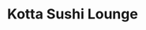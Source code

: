 ---
layout: place
title: "Kotta Sushi Lounge"
permalink: /texas/frisco/kotta-sushi-lounge.html
stateAbbr: TX
stateName: Texas
cityName: Frisco
place_id: ChIJjS0UpmQ8TIYRAwVu5cOtSxo
photos:
  - name: >-
      places/ChIJjS0UpmQ8TIYRAwVu5cOtSxo/photos/AeeoHcIRyZyNVWH-Z_Zoo1UZ8VU5mzev3n4elNDVGrjZSmrd3NpOCRdwIW2A2E2kxHTxcbiQpyI5ACorcLfsJglqwirSAryiX85nI-1kQG0IYYoFwezOwHQb83GRzKnlZSXYCFtsaF-qcWNS71S2f6pWcrAPU6cI3hW9UCpAyAskRNeA4gg3FKa0ItnZ7mgpvY8VDgYVQxkK35mQo-OKaa-zKmOODk5ZdiDg0uJIOsbcmVGKZihuNTfW9JVj0MkFf-bzxkZ2XgZ_C0TLGPmV1neUqzSXMmSNHAcljvHbSKDYQcZB9Q
    widthPx: 1080
    heightPx: 608
    authorAttributions:
      - displayName: Kotta Sushi Lounge
        uri: https://maps.google.com/maps/contrib/101501052580459354194
        photoUri: >-
          https://lh3.googleusercontent.com/a-/ALV-UjVucPjtm24qY2KAWDaLLSue_NFfWGvlH6xmdbz5I6GYf15tMF4=s100-p-k-no-mo
    flagContentUri: >-
      https://www.google.com/local/imagery/report/?cb_client=maps_api_places.places_api&image_key=!1e10!2sAF1QipPJTiYIWcec0m7OeQHZ9nagwUPx73MHx-CMrRv-&hl=en-US
    googleMapsUri: >-
      https://www.google.com/maps/place//data=!3m4!1e2!3m2!1sAF1QipPJTiYIWcec0m7OeQHZ9nagwUPx73MHx-CMrRv-!2e10!4m2!3m1!1s0x864c3c64a6142d8d:0x1a4badc3e56e0503
  - name: >-
      places/ChIJjS0UpmQ8TIYRAwVu5cOtSxo/photos/AeeoHcJrC7NjPIs-E9jmlTUq56Fz5EGQMHZtrJNqdXY9YgsBHf19S608T7u_pcLpB7u_H9Rmx0TiGhIpddCC1btNP9GgXlReAgBmcuOgxCMw_LZrb7SxizcB3ChmRtvlGKyCZaH35wRnez9qF08OsPGLaDVXHICSXAdD7yr3cm9uBr-LOc6TAS10kLFqWs_0aZNQ5_GxcGoYeA5Lu0B0ARBSE4Oj5eUIRNfWfwyjRQwxolwxxH8um3MCK4OQrL6OyGcq3VME7nBz8rRpdJlJuTpwi1vQT9TnRDd7WPYSJsWRCoX8xg
    widthPx: 1500
    heightPx: 1000
    authorAttributions:
      - displayName: Kotta Sushi Lounge
        uri: https://maps.google.com/maps/contrib/101501052580459354194
        photoUri: >-
          https://lh3.googleusercontent.com/a-/ALV-UjVucPjtm24qY2KAWDaLLSue_NFfWGvlH6xmdbz5I6GYf15tMF4=s100-p-k-no-mo
    flagContentUri: >-
      https://www.google.com/local/imagery/report/?cb_client=maps_api_places.places_api&image_key=!1e10!2sAF1QipNJ1XVeAFmAEGqaOFHQX6aYaMVzvGbMNAmXqZJU&hl=en-US
    googleMapsUri: >-
      https://www.google.com/maps/place//data=!3m4!1e2!3m2!1sAF1QipNJ1XVeAFmAEGqaOFHQX6aYaMVzvGbMNAmXqZJU!2e10!4m2!3m1!1s0x864c3c64a6142d8d:0x1a4badc3e56e0503
  - name: >-
      places/ChIJjS0UpmQ8TIYRAwVu5cOtSxo/photos/AeeoHcLRep1xTm_ocn8sUDpzcTzsBYIBAMiwOo4AGBm-SYh_JAtj68rXUBJVTRNWeQDamUiGyy3O6_cJMnNk8XHU7DmfZxaceLEGNlpQwbxhgnG0iyZcL93Cw3CjS1ZYEfYwpN2X_Ql0KIOEj3hlljPVvVghx08TooI5srmLVh-Wc0EoLf0c8BTgw48h9kiy4G763DoBv1nuAuGbxcDbe7RjpsIVXK-TL_AU2KrBrxoyDUXNTKMT13EoYPwlaJBFy2OxfeZSE4hDoWJMdym6xZR-_sq-TGaE6rwfsjQJNnixYZeJTlLc6Ocwc4swryqHhm07A0JRTsYp26PAWvi9q7oeiY1lUCA_YEoul0NSvzgkxwVh4YJ4lfdG4GELJ16iPQ75kV8qeGlLQeS8ApPGa9frKc3fYszHs_Hlzycvr_Z4uTf6z7rM
    widthPx: 3024
    heightPx: 4032
    authorAttributions:
      - displayName: Eric Dowling
        uri: https://maps.google.com/maps/contrib/100386682555576522079
        photoUri: >-
          https://lh3.googleusercontent.com/a/ACg8ocIXmO1l57QcMGX4zdTnzfDHYdkL6IlblBr_1NnQAsx1M7Zwgg=s100-p-k-no-mo
    flagContentUri: >-
      https://www.google.com/local/imagery/report/?cb_client=maps_api_places.places_api&image_key=!1e10!2sCIHM0ogKEICAgIDP-5ik1gE&hl=en-US
    googleMapsUri: >-
      https://www.google.com/maps/place//data=!3m4!1e2!3m2!1sCIHM0ogKEICAgIDP-5ik1gE!2e10!4m2!3m1!1s0x864c3c64a6142d8d:0x1a4badc3e56e0503
  - name: >-
      places/ChIJjS0UpmQ8TIYRAwVu5cOtSxo/photos/AeeoHcKak9-vEK_MBqrTo5nZ305NkZZt5kQjCkF9s5aE1oSy-csTo6SNTHZuxFwUO_OGgTBU6JoAORBN-Y4TfnZRfDag_M7C43qXgB0ioTE3mDKmACtBjTIRKRZ8r6aYAkhw9KSrqDSSG0usBZyorLeyznzhoRxC9ZGBlfRhvo4lkscoLjOXuIZ4nPy1vihUOYYcHyX1pQtLRRrYCTB3rq1PWAGj2IeGsuJozy-YXNY5x9lCGe7Qy4_pHWgH_zh22P467ueTJepvNrFOu0wPrC0cmAGaltW19wGrZoPffo-3ElCwfdBJSWX95HiqvVcG4vZEJ6rl_h7Dysq8_-0eyMdTHiaj7fBqpTU9MIYcR54q-AQ3zkBhYr0Xz8LXiGP9hjYmigzr1tHdRF49HjkXXm6dZ_JUsDI0RuBgmaSMNstLq7U8_BiM
    widthPx: 3000
    heightPx: 4000
    authorAttributions:
      - displayName: Michael Tillman
        uri: https://maps.google.com/maps/contrib/114209116442950499889
        photoUri: >-
          https://lh3.googleusercontent.com/a/ACg8ocIknLIqtanqEok0hsgGEBLbF1l3v3aqmCmxJHcrQzJU_4hLCA=s100-p-k-no-mo
    flagContentUri: >-
      https://www.google.com/local/imagery/report/?cb_client=maps_api_places.places_api&image_key=!1e10!2sCIHM0ogKEICAgIC74M2X5gE&hl=en-US
    googleMapsUri: >-
      https://www.google.com/maps/place//data=!3m4!1e2!3m2!1sCIHM0ogKEICAgIC74M2X5gE!2e10!4m2!3m1!1s0x864c3c64a6142d8d:0x1a4badc3e56e0503
  - name: >-
      places/ChIJjS0UpmQ8TIYRAwVu5cOtSxo/photos/AeeoHcKRKt0OpbESwytr0PBFznszhkNukWk57QEHqHXEuMl6Gjs4uCOvTWDKJVVz2pd5mGonmLBrsob1wAVYfIITiyAEHpPtuGN0rAaIBWkBr-POtwWIvi9yWjc6VeO-HyCbES7kOecsrWy0Yf5OG84ETqKnB02INC4b28bRy3SAYU_HOAAXVFZ9jwMXxKKH7h2v9UtTfNAEr0xzF43NmFtm0pLkILIY2McLTOvqSNBR-5QwcZgLC5DBqlyilwDNfjZ_htNS5hWrBaCGu63QPrXNJt7EayqhvzjZ9DR5c3aJdBQwtxgCmh9xprmqE4z_W9kQiJO5afxwBCbN0g8LkcGEtrex6A3Oo6_VUuH1Qjwi3zEjPZ5W85UadPYGM8QvwSxXtareKY8PrHaLVZX26CqIOXIgpvjZuV874c0F8W_TkRBN0A
    widthPx: 3600
    heightPx: 4800
    authorAttributions:
      - displayName: Nargiz Karimova-Galiyeva
        uri: https://maps.google.com/maps/contrib/118043645830241703997
        photoUri: >-
          https://lh3.googleusercontent.com/a-/ALV-UjX03fh_tnYR-Ko6tx6D6sAr_sSqAWMdjitr2LcHnGB620YpHgbG=s100-p-k-no-mo
    flagContentUri: >-
      https://www.google.com/local/imagery/report/?cb_client=maps_api_places.places_api&image_key=!1e10!2sCIHM0ogKEICAgIC1qNPMWQ&hl=en-US
    googleMapsUri: >-
      https://www.google.com/maps/place//data=!3m4!1e2!3m2!1sCIHM0ogKEICAgIC1qNPMWQ!2e10!4m2!3m1!1s0x864c3c64a6142d8d:0x1a4badc3e56e0503
  - name: >-
      places/ChIJjS0UpmQ8TIYRAwVu5cOtSxo/photos/AeeoHcJWd2KI98rm-gClOc3BDrNgUMunCkSaYnDof7YPrZxUbSTs-hBCSOgT5Lxd0xE20yBwV00OdKB4FpwECeGXW0Gl4eg4mr20U7DmNy771LGearMIqfs0GuH2Nur3NF7AgKZGW_dPmampTJ_-eDzngjQ9wRYAkYRLbRkSoA0OHaoy9X7MOwrjEHmF0pBsO_bygfHTmvCVUoDncPr3kwbTCcuuyaMNNZEVTg6_Mti1Z_rzSle5elRLnhtNzurHYEbaGd79WvB1q6ftZC5usdB6sFR59ToTMnLuAdxrySeQ32S605N85gamr0Iwx4dwkZk2t3ZZwoWbpAR2_qIP4w7WA6OdhKQodLAHoWlW0vN5uCEYD8OWD6333ulUpz7-L407Z8K5gwBCqnBv0YlySaSHsj_E6AglOWFeiKfq4G8dvLjVB_vF
    widthPx: 4032
    heightPx: 3024
    authorAttributions:
      - displayName: J
        uri: https://maps.google.com/maps/contrib/116189084185182599846
        photoUri: >-
          https://lh3.googleusercontent.com/a-/ALV-UjVE5omtl_CBgEOK6Uv2ZdFARbRCTTgIxD9DygX-abnqdWwHxRkQ=s100-p-k-no-mo
    flagContentUri: >-
      https://www.google.com/local/imagery/report/?cb_client=maps_api_places.places_api&image_key=!1e10!2sCIHM0ogKEICAgIDjt-W30QE&hl=en-US
    googleMapsUri: >-
      https://www.google.com/maps/place//data=!3m4!1e2!3m2!1sCIHM0ogKEICAgIDjt-W30QE!2e10!4m2!3m1!1s0x864c3c64a6142d8d:0x1a4badc3e56e0503
  - name: >-
      places/ChIJjS0UpmQ8TIYRAwVu5cOtSxo/photos/AeeoHcLFv_Mi_8ErhcYRsow4cVhFD-LC77l2jn-4KjKrryUd0a7lzBXJKkTkgEt5V_Bct89SxG5FVshnQWVlj8WP6hbdcqJ5xT0tBu47usQitr9oBlFDB7O1kS_hh-Pq3vXeSRpKejCTButt1lB-a5CCrfVHRZK5w9pCWQBBy0IKCIm9ycidS2iMxdocizNuobpChtX6je-kDJ1D-3X2n7azlBUWOakXLb7lAVBjflE9zeQLpQ75ykUmfgssvXua67bnGUgnlIGV4tvLxabsBk4lbOMlz582VQehDS7xd8w-IsmdkQ
    widthPx: 1510
    heightPx: 1000
    authorAttributions:
      - displayName: Kotta Sushi Lounge
        uri: https://maps.google.com/maps/contrib/101501052580459354194
        photoUri: >-
          https://lh3.googleusercontent.com/a-/ALV-UjVucPjtm24qY2KAWDaLLSue_NFfWGvlH6xmdbz5I6GYf15tMF4=s100-p-k-no-mo
    flagContentUri: >-
      https://www.google.com/local/imagery/report/?cb_client=maps_api_places.places_api&image_key=!1e10!2sAF1QipNOYqJmArAIhSLh-Lmy9Sku0iCZYXCPRIzQYG2G&hl=en-US
    googleMapsUri: >-
      https://www.google.com/maps/place//data=!3m4!1e2!3m2!1sAF1QipNOYqJmArAIhSLh-Lmy9Sku0iCZYXCPRIzQYG2G!2e10!4m2!3m1!1s0x864c3c64a6142d8d:0x1a4badc3e56e0503
  - name: >-
      places/ChIJjS0UpmQ8TIYRAwVu5cOtSxo/photos/AeeoHcIiHEdr_fnQ0G7ZxVnMR2bC7n3sKIMDaoktALTgGsVj6K8xGZmRyNZtp3zB99TuFcwEIUazLVFHsM_hYcxXuqdFdvzHPlNbKG9Xk3165e09AZWOVxCAEuiEhAXgTgcMH5enszI0NXHmJsUCUa4I9FujTy2_jpvwQGSh0iYbFZ8BkHRW-GWAEwLxlr_SfvWrVypVTrnpFl8rjtusHoCjYp1jYLIauwwLbJr1_SUUCRRMJyYA9WdmfGLd-KiTihZKNzrD1OotNBCuuSGtpzwawI49bfcBcIbzbYY6TC-XB6VYrg
    widthPx: 1510
    heightPx: 1000
    authorAttributions:
      - displayName: Kotta Sushi Lounge
        uri: https://maps.google.com/maps/contrib/101501052580459354194
        photoUri: >-
          https://lh3.googleusercontent.com/a-/ALV-UjVucPjtm24qY2KAWDaLLSue_NFfWGvlH6xmdbz5I6GYf15tMF4=s100-p-k-no-mo
    flagContentUri: >-
      https://www.google.com/local/imagery/report/?cb_client=maps_api_places.places_api&image_key=!1e10!2sAF1QipNGHO18ZvV24qnurDSCU9Iuk768GnrNhX_aBRts&hl=en-US
    googleMapsUri: >-
      https://www.google.com/maps/place//data=!3m4!1e2!3m2!1sAF1QipNGHO18ZvV24qnurDSCU9Iuk768GnrNhX_aBRts!2e10!4m2!3m1!1s0x864c3c64a6142d8d:0x1a4badc3e56e0503
  - name: >-
      places/ChIJjS0UpmQ8TIYRAwVu5cOtSxo/photos/AeeoHcKWtAmIuLo9vw8AkUE0YsyfNBRdnIWzluAb7udIjEBV0r4A0pKZLvOR3fLpDgL0kEPPvDuYInLADEU884dTb_lVl0lKa_QUrJS-e5fyrl7dTsLzQ59cvDBLgDdbHCys7__Mc05x6HeRHYBWGhAndvueEKivuYCaEMNbsPGacd703cpF2GN1rD7GQqWubAZPoOs9V7MylFPctFRA6QjlevVxJVuSDVWDcn-yc0mVu4OkGf8tWoD9cpVCr3wrWYZk5YFD1cjN-81GNjARC-WmsmaL5njD75DC23eyTKy0Jde3tMnB4Q4_-Yt5OFhhPleT3gAAbF5b85mXejiflb9aqPcqaqhJD0E9gT63XSQowQAr0hO0DWJZnfJLqV0rm9d6mMChdkraxHtJeOtFECZdSI6IIOrrxWRL_g0T_ue-V_kzczw
    widthPx: 4032
    heightPx: 3024
    authorAttributions:
      - displayName: Elizabeth Punchatz
        uri: https://maps.google.com/maps/contrib/108057625927608619481
        photoUri: >-
          https://lh3.googleusercontent.com/a-/ALV-UjUMC7cb4RWKMjhK4AJ9QzeJO0ny5ufl1I77tYUpy3vIhmE_Pw40=s100-p-k-no-mo
    flagContentUri: >-
      https://www.google.com/local/imagery/report/?cb_client=maps_api_places.places_api&image_key=!1e10!2sCIHM0ogKEICAgIDh8ua3rgE&hl=en-US
    googleMapsUri: >-
      https://www.google.com/maps/place//data=!3m4!1e2!3m2!1sCIHM0ogKEICAgIDh8ua3rgE!2e10!4m2!3m1!1s0x864c3c64a6142d8d:0x1a4badc3e56e0503
  - name: >-
      places/ChIJjS0UpmQ8TIYRAwVu5cOtSxo/photos/AeeoHcJuJOAjuBtr-MqUQ9xnumuyEP8gphDAcwQ--3QwksXbfFXKQBFegwyyPKF65bxM9TMYW-iqDipWJfo7guJGLzQj2uteLplLjvbeMXVy-H53JCyoOnRF2SBbhrg7qH1ybTXPwCca9WFVlOgg_rPQaCmcRI6oZx2fSa5dYq4wd_UrZhZRn4B20YAhegXJ3n7wYwkEV-_wPzXsjAW15TlBiaXoOpVSXnnlYX-z2rPZhef5KtgPSIir4hbjULW6clH_MIM4jyWO7h1IClJzXhC3gJxbAeugbOcE_hAVkU0ID4FzSNiPOYaYUhPcr6s7bNIz3ZcgtdcGWeoWUR4W8ABARMaOta-5J1KiVr_LDVqQ1BhZnE5Dqkq5f4INsXknrm5LrSaJdpOEA0Lwgbg8BT1IKabJjJMfoNPBkyggHrZj2YkyHQ
    widthPx: 4000
    heightPx: 2252
    authorAttributions:
      - displayName: Fawad Ansari
        uri: https://maps.google.com/maps/contrib/108509770586552872938
        photoUri: >-
          https://lh3.googleusercontent.com/a-/ALV-UjXdPMCVEWvlAphZi0hHCBos38JVLexM68QrbMusAuJMr2Ju_0Ux2w=s100-p-k-no-mo
    flagContentUri: >-
      https://www.google.com/local/imagery/report/?cb_client=maps_api_places.places_api&image_key=!1e10!2sCIHM0ogKEICAgIC5ke-eFg&hl=en-US
    googleMapsUri: >-
      https://www.google.com/maps/place//data=!3m4!1e2!3m2!1sCIHM0ogKEICAgIC5ke-eFg!2e10!4m2!3m1!1s0x864c3c64a6142d8d:0x1a4badc3e56e0503
address: '6959 Lebanon Rd #108, Frisco, TX 75034, USA'
street: '6959 Lebanon Rd #108'
city: Frisco
state: TX
zip: '75034'
country: USA
neighborhood: null
latitude: '33.121793'
longitude: '-96.825006'
accessibility_options:
  wheelchairAccessibleParking: true
  wheelchairAccessibleEntrance: true
  wheelchairAccessibleRestroom: true
  wheelchairAccessibleSeating: true
business_status: OPERATIONAL
name: Kotta Sushi Lounge
google_maps_links:
  directionsUri: >-
    https://www.google.com/maps/dir//''/data=!4m7!4m6!1m1!4e2!1m2!1m1!1s0x864c3c64a6142d8d:0x1a4badc3e56e0503!3e0
  placeUri: https://maps.google.com/?cid=1894799125118846211
  writeAReviewUri: >-
    https://www.google.com/maps/place//data=!4m3!3m2!1s0x864c3c64a6142d8d:0x1a4badc3e56e0503!12e1
  reviewsUri: >-
    https://www.google.com/maps/place//data=!4m4!3m3!1s0x864c3c64a6142d8d:0x1a4badc3e56e0503!9m1!1b1
  photosUri: >-
    https://www.google.com/maps/place//data=!4m3!3m2!1s0x864c3c64a6142d8d:0x1a4badc3e56e0503!10e5
primary_type: Sushi Restaurant
opening_hours:
  regular: null
  current: null
secondary_opening_hours:
  regular:
    weekdayDescriptions: null
    type: null
  current:
    weekdayDescriptions: null
    type: null
phone: (214) 705-0090
price_level: PRICE_LEVEL_EXPENSIVE
price_range: null
rating: '4.4'
rating_count: 532
website: http://kottasushilounge.com/
description: null
reviews: null
parking_options: null
payment_options: null
allow_dogs: null
curbside_pickup: null
delivery: null
dine_in: null
good_for_children: null
good_for_groups: null
good_for_sports: null
live_music: null
menu_for_children: null
outdoor_seating: null
reservable: null
restroom: null
serves_beer: null
serves_breakfast: null
serves_brunch: null
serves_cocktails: null
serves_coffee: null
serves_dinner: null
serves_dessert: null
serves_lunch: null
serves_vegetarian_food: null
serves_wine: null
takeout: null

---